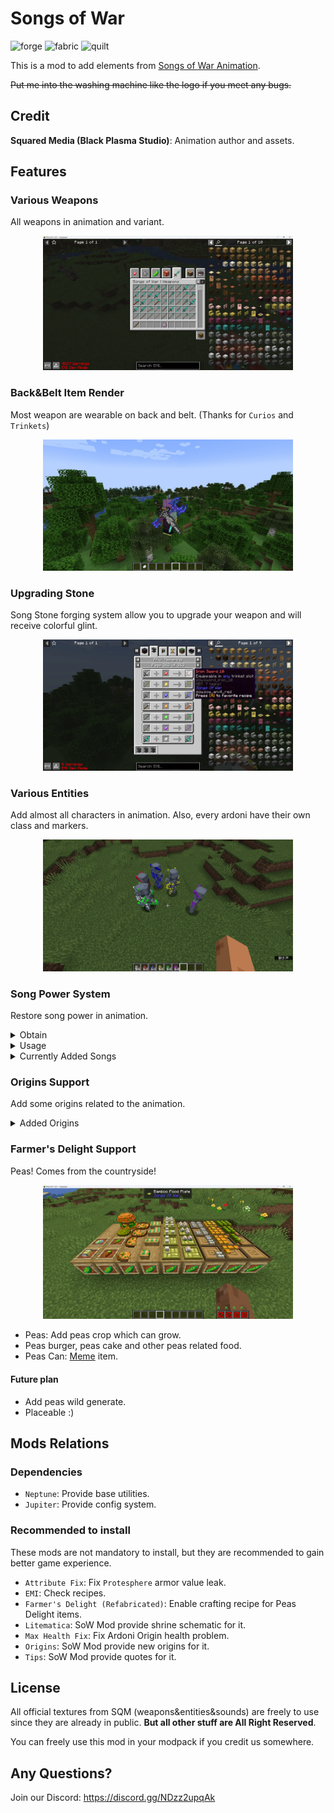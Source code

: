 # Songs of War

![forge](https://cdn.jsdelivr.net/npm/@intergrav/devins-badges@3/assets/cozy/supported/forge_vector.svg)
![fabric](https://cdn.jsdelivr.net/npm/@intergrav/devins-badges@3/assets/cozy/supported/fabric_vector.svg)
![quilt](https://cdn.jsdelivr.net/npm/@intergrav/devins-badges@3/assets/cozy/unsupported/quilt_vector.svg)

This is a mod to add elements from [Songs of War Animation](https://youtu.be/Uc7YMW3AKpg).

~~Put me into the washing machine like the logo if you meet any bugs.~~

## Credit

**Squared Media (Black Plasma Studio)**: Animation author and assets.

## Features

### Various Weapons

All weapons in animation and variant.

<div align=center><img src="https://raw.githubusercontent.com/CodeOfArdonia/SongsOfWar/refs/heads/master/img/1.webp" style="width:400px;text-align:center;" alt=""></img></div>

### Back&Belt Item Render

Most weapon are wearable on back and belt. (Thanks for `Curios` and `Trinkets`)

<div align=center><img src="https://raw.githubusercontent.com/CodeOfArdonia/SongsOfWar/refs/heads/master/img/2.webp" style="width:400px;text-align:center;" alt=""></img></div>

### Upgrading Stone

Song Stone forging system allow you to upgrade your weapon and will receive colorful glint.

<div align=center><img src="https://raw.githubusercontent.com/CodeOfArdonia/SongsOfWar/refs/heads/master/img/3.webp" style="width:400px;text-align:center;" alt=""></img></div>

### Various Entities

Add almost all characters in animation. Also, every ardoni have their own class and markers.

<div align=center><img src="https://raw.githubusercontent.com/CodeOfArdonia/SongsOfWar/refs/heads/master/img/4.webp" style="width:400px;text-align:center;" alt=""></img></div>

### Song Power System

Restore song power in animation.

<details> <summary>Obtain</summary>

**You need to have access to song abilities/`Ardoni Origin` to use `Song Stones`!**

There are chunks named `Song Chunk` in the world. Craft a `Song Stone` and when you in a song chunk, the color will
change.

Also, you can upgrade with `Notes` to detect specific song chunk. The color will half change if you near a song chunk (
default 2 chunks).

Ones you found a song chunk, you can place a note block and play it. It will drop `Notes`.

The count of `Notes` is 3-6. Ones all of them are dig out, the chunk is no longer a song chunk.

Finally, you can craft songs with `Notes`. Its power will randomize.

**The song chunk will regenerate with 1 note per day (Invoke at midnight/18000 ticks).**

</details>

<details> <summary>Usage</summary>

#### Admin command (Or single player)

`/songpower enable/disable <player>` to enable/disable access to song abilities.

#### Combine song cube

**Mod will also extract a schematic file, you can use it with `Litematica`**

Build a shrine structure below. Put song cube in the hole like how to do in Animation.
Then stand on the `chiseled stone bricks`, look at the song cube and sneak for 3s.

If everything is correct, the song cube will start spawning particles. After an explosion, the combination is completed.

<img src="https://raw.githubusercontent.com/CodeOfArdonia/SongsOfWar/refs/heads/master/img/shrine.png" style="width:256px" alt="">
<img src="https://raw.githubusercontent.com/CodeOfArdonia/SongsOfWar/refs/heads/master/img/shrine.gif" style="width:256px" alt="">

**Note: 1.The stone bricks and stairs can be any kinds. (mossy/cracked ones, can change through datapack.)**

**2.If you already have one in that category, the previous one will be replaced into the hole.**

</details>

<details> <summary>Currently Added Songs</summary>

#### Aggressium

**HotKey: C**

**Damage will be multiple 1.5 when released with a weapon.**

- Aggrobeam **(Experimental)**: Activate a laser, which can damage targeted entities.
- Aggroblast: Push the entity you are looking at away and give damage.
- Aggrodetonate: Fire an explosive short laser.
- Aggroquake: Push entities around you away and damage them.
- Aggroshard: Fire a lot of shards.
- Aggroshock **(Experimental)**: Generate lightnings.
- Aggrosphere: Fire a sphere and damage hit entity or create explosion.
- Aggrostorm **(Experimental)**: Pull entities to you.
- Aggrovortex: Not complete yet.

#### Mobilium

**HotKey: V**

- Mobilibounce: Generate a fake platform and disappear in 5s. You can jump 3x higher on it.
- Mobiliburst: Teleport to the direction you see, also pull every entity on your way away.
- Mobiliflash: Teleport to the direction you see.
- Mobiliglide: Slow falling.
- Mobilileap: Jump boost and invulnerable to fall damage.
- Mobiliwings: Enable a fake elytra and into sliding mode. Press `Jump` key to speed up.

#### Protisium

**HotKey: B**

- Protearmor: Add an armor, can reduce up to 20 damage(Configurable) in next damage.
- Protebarrier: Summon a large protect shield for 3s(Configurable).
- Proteclone: Summon a fake player entity, can block damage once.
- Proteheal: Heal 10 times with 1 health each.
- Protesphere **(Recommend AttributeFix)**: Enable a protect shield and reduce 80% damage.
- Protepoint: Enable a fake shield.

#### Supportium

**HotKey: N**

- Supporekesis: Stop all entities related to aggressium songs in 20 blocks and explode them. (No damage)
- Supporoform: Spend experience to smelt items. Also, this is the only way to gain ender knight armors in survival.
- Supporolift: Pull the entity you are looking at in 20 blocks.
- Supporospike: Smelt things in inventory with experience. Also this is the only way to obtain obsidian armor.

</details>

### Origins Support

Add some origins related to the animation.

<details>
<summary>Added Origins</summary>

| Origin    | Impact | Advantages                                                                                   | Disadvantages             |
|:----------|:-------|:---------------------------------------------------------------------------------------------|:--------------------------|
| Ardoni    | High   | +10 Health **(Recommend Max Health Fix)** <br> Use song ability <br> Invulnerable to potions | Cannot use redstone       |
| Felina    | Medium | Can climb <br> Speed and jump boost <br> Invulnerable to fall                                | Afraid of water           |
| Magnorite | High   | Invulnerable to fire, lava and fall <br> Faster in lava <br> +10 Defense                     | Very afraid of water&cold |
| Netharan  | Low    | Invulnerable to fire                                                                         | Afraid of water&cold      |
| Glacian   | Medium | Invulnerable to powder snow <br> +5 Defense                                                  | Afraid of hot             |

</details>

### Farmer's Delight Support

Peas! Comes from the countryside!

<div align=center><img src="https://raw.githubusercontent.com/CodeOfArdonia/SongsOfWar/refs/heads/master/img/5.webp" style="width:400px;text-align:center;" alt=""></img></div>

- Peas: Add peas crop which can grow.
- Peas burger, peas cake and other peas related food.
- Peas Can: [Meme](https://youtu.be/TmErrDqnBf0?si=MYqYbNtYMQlT5E84&t=10) item.

#### Future plan

- Add peas wild generate.
- Placeable :)

## Mods Relations

### Dependencies

- `Neptune`: Provide base utilities.
- `Jupiter`: Provide config system.

### Recommended to install

These mods are not mandatory to install, but they are recommended to gain better game experience.

- `Attribute Fix`: Fix `Protesphere` armor value leak.
- `EMI`: Check recipes.
- `Farmer's Delight (Refabricated)`: Enable crafting recipe for Peas Delight items.
- `Litematica`: SoW Mod provide shrine schematic for it.
- `Max Health Fix`: Fix Ardoni Origin health problem.
- `Origins`: SoW Mod provide new origins for it.
- `Tips`: SoW Mod provide quotes for it.

## License

All official textures from SQM (weapons&entities&sounds) are freely to use since they are already in public. **But all
other stuff are All Right Reserved**.

You can freely use this mod in your modpack if you credit us somewhere.

## Any Questions?

Join our Discord: https://discord.gg/NDzz2upqAk